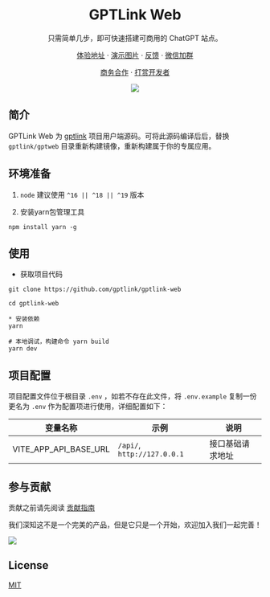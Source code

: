<div align="center">
  <h1 align="center">GPTLink Web</h1>
  <p> 只需简单几步，即可快速搭建可商用的 ChatGPT 站点。</p>


  [体验地址](https://gpt-link.com/?shareOpenId=pju30J3gnz4T8H7M) · [演示图片](./docs/show/README.md) · [反馈](https://github.com/gptlink/gptlink/issues) · [微信加群](./docs/images/qrcode.png)

  [商务合作](./docs/images/qrcode.png) · [打赏开发者](./docs/images/payment.jpeg)

  <img src="./docs/images/banner.png" />
</div>

## 简介

GPTLink Web 为 [gptlink](https://github.com/gptlink/gptlink) 项目用户端源码。可将此源码编译后后，替换 `gptlink/gptweb` 目录重新构建镜像，重新构建属于你的专属应用。

## 环境准备

1. `node` 建议使用 `^16 || ^18 || ^19` 版本

2. 安装yarn包管理工具
```shell
npm install yarn -g
```

## 使用

* 获取项目代码

```shell
git clone https://github.com/gptlink/gptlink-web

cd gptlink-web

* 安装依赖
yarn

# 本地调试，构建命令 yarn build
yarn dev

```

## 项目配置

项目配置文件位于根目录 `.env` ，如若不存在此文件，将 `.env.example` 复制一份更名为 `.env` 作为配置项进行使用，详细配置如下：

| 变量名称  | 示例                         | 说明 |
|----|----------------------------|----|
| VITE_APP_API_BASE_URL | `/api/`, `http://127.0.0.1` | 接口基础请求地址 |


## 参与贡献

贡献之前请先阅读 [贡献指南](https://github.com/gptlink/gptlink/blob/master/CONTRIBUTING.md)

我们深知这不是一个完美的产品，但是它只是一个开始，欢迎加入我们一起完善！

<a href="https://github.com/gptlink/gptlink-web/graphs/contributors">
  <img src="https://contrib.rocks/image?repo=gptlink/gptlink-web" />
</a>

## License

[MIT](./LICENSE)
